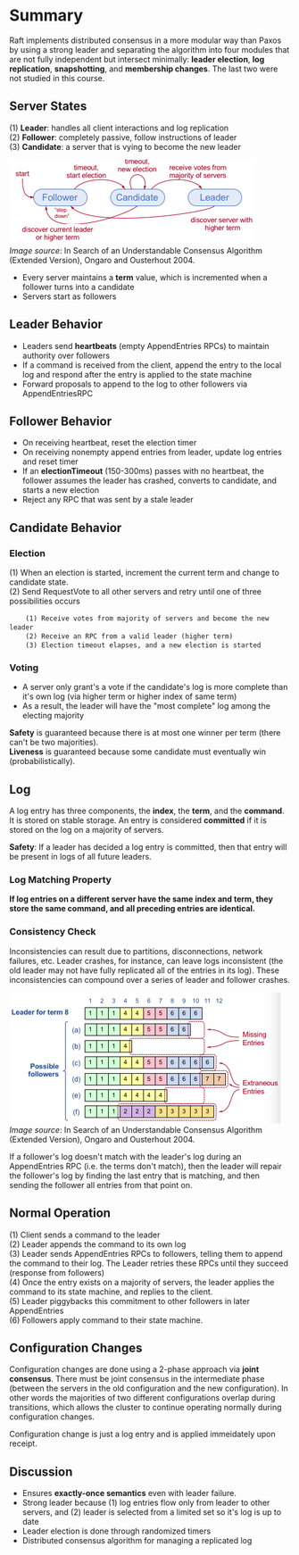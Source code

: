 # Summary

Raft implements distributed consensus in a more modular way than Paxos by using a strong leader and separating the algorithm into four modules that are not fully independent but intersect minimally: **leader election**, **log replication**, **snapshotting**, and **membership changes**. The last two were not studied in this course.

## Server States
(1) **Leader**: handles all client interactions and log replication  
(2) **Follower**: completely passive, follow instructions of leader  
(3) **Candidate**: a server that is vying to become the new leader 

![state machine](/raft/state_machine.png)  
_Image source_: In Search of an Understandable Consensus Algorithm (Extended Version), Ongaro and Ousterhout 2004.  

* Every server maintains a **term** value, which is incremented when a follower turns into a candidate
* Servers start as followers

## Leader Behavior 
* Leaders send **heartbeats** (empty AppendEntries RPCs) to maintain authority over followers
* If a command is received from the client, append the entry to the local log and respond after the entry is applied to the state machine
* Forward proposals to append to the log to other followers via AppendEntriesRPC

## Follower Behavior
* On receiving heartbeat, reset the election timer
* On receiving nonempty append entries from leader, update log entries and reset timer
* If an **electionTimeout** (150-300ms) passes with no heartbeat, the follower assumes the leader has crashed, converts to candidate, and starts a new election
* Reject any RPC that was sent by a stale leader


## Candidate Behavior
### Election
(1) When an election is started, increment the current term and change to candidate state.  
(2) Send RequestVote to all other servers and retry until one of three possibilities occurs  

```
	(1) Receive votes from majority of servers and become the new leader  
	(2) Receive an RPC from a valid leader (higher term)  
	(3) Election timeout elapses, and a new election is started
``` 

### Voting
* A server only grant's a vote if the candidate's log is more complete than it's own log (via higher term or higher index of same term)
* As a result, the leader will have the "most complete" log among the electing majority

**Safety** is guaranteed because there is at most one winner per term (there can't be two majorities).  
**Liveness** is guaranteed because some candidate must eventually win (probabilistically).

## Log
A log entry has three components, the **index**, the **term**, and the **command**. It is stored on stable storage. An entry is considered **committed** if it is stored on the log on a majority of servers.

**Safety**: If a leader has decided a log entry is committed, then that entry will be present in logs of all future leaders. 

### Log Matching Property
**If log entries on a different server have the same index and term, they store the same command, and all preceding entries are identical.**

### Consistency Check
Inconsistencies can result due to partitions, disconnections, network failures, etc. Leader crashes, for instance, can leave logs inconsistent (the old leader may not have fully replicated all of the entries in its log). These inconsistencies can compound over a series of leader and follower crashes. 
  
![raft inconsistencies](/raft/raft_inconsistencies.png)  
_Image source_: In Search of an Understandable Consensus Algorithm (Extended Version), Ongaro and Ousterhout 2004.     

If a follower's log doesn't match with the leader's log during an AppendEntries RPC (i.e. the terms don't match), then the leader will repair the follower's log by finding the last entry that is matching, and then sending the follower all entries from that point on.

## Normal Operation
(1) Client sends a command to the leader  
(2) Leader appends the command to its own log  
(3) Leader sends AppendEntries RPCs to followers, telling them to append the command to their log. The Leader retries these RPCs until they succeed (response from followers)  
(4) Once the entry exists on a majority of servers, the leader applies the command to its state machine, and replies to the client.  
(5) Leader piggybacks this commitment to other followers in later AppendEntries  
(6) Followers apply command to their state machine. 

## Configuration Changes
Configuration changes are done using a 2-phase approach via **joint consensus**. There must be joint consensus in the intermediate phase (between the servers in the old configuration and the new configuration). In other words the majorities of two different configurations overlap during transitions, which allows the cluster to continue operating normally during configuration changes.

Configuration change is just a log entry and is applied immeidately upon receipt.

## Discussion
* Ensures **exactly-once semantics** even with leader failure.
* Strong leader because (1) log entries flow only from leader to other servers, and (2) leader is selected from a limited set so it's log is up to date
* Leader election is done through randomized timers
* Distributed consensus algorithm for managing a replicated log
